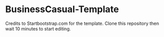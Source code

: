 BusinessCasual-Template
=======================

Credits to Startbootstrap.com for the template.  Clone this repository then wait 10 minutes to start editing.
